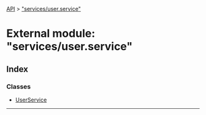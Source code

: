 [API](../README.md) > ["services/user.service"](../modules/_services_user_service_.md)

# External module: "services/user.service"

## Index

### Classes

* [UserService](../classes/_services_user_service_.userservice.md)

---

